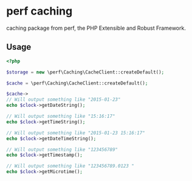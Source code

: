 perf caching
============

caching package from perf, the PHP Extensible and Robust Framework.

## Usage

```php
<?php

$storage = new \perf\Caching\CacheClient::createDefault();

$cache = \perf\Caching\CacheClient::createDefault();

$cache->
// Will output something like "2015-01-23"
echo $clock->getDateString();

// Will output something like "15:16:17"
echo $clock->getTimeString();

// Will output something like "2015-01-23 15:16:17"
echo $clock->getDateTimeString();

// Will output something like "123456789"
echo $clock->getTimestamp();

// Will output something like "123456789.0123 "
echo $clock->getMicrotime();
```

